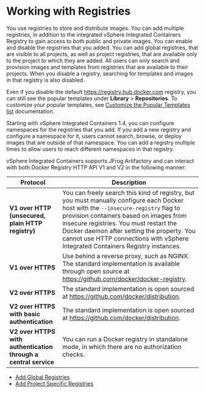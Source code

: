 # Working with Registries #

You use registries to store and distribute images. You can add multiple registries, in addition to the integrated vSphere Integrated Containers Registry to gain access to both public and private images. You can enable and disable the registries that you added. You can add global registries, that are visible to all projects, as well as project registries, that are available only to the project to which they are added. All users can only search and provision images and templates from registries that are available to their projects. When you disable a registry, searching for templates and images in that registry is also disabled. 

Even if you disable the default https://registry.hub.docker.com registry, you can still see the popular templates under **Library** > **Repositories**. To customize your popular templates, see [Customize the Popular Templates list](https://github.com/vmware/admiral/wiki/Configuration-guide#customize-the-popular-templates-list) documentation.

Starting with vSphere Integrated Containers 1.4, you can configure namespaces for the registries that you add. If you add a new registry and configure a namespace for it, users cannot search, browse, or deploy images that are outside of that namespace. You can add a registry multiple times to allow users to reach different namespaces in that registry.  

vSphere Integrated Containers supports JFrog Artifactory and can interact with both Docker Registry HTTP API V1 and V2 in the following manner:

Protocol | Description
------------ | -------------
**V1 over HTTP (unsecured, plain HTTP registry)** | You can freely search this kind of registry, but you must manually configure each Docker host with the `--insecure-registry` flag to provision containers based on images from insecure registries. You must restart the Docker daemon after setting the property. You cannot use HTTP connections with vSphere Integrated Containers Registry instances.
**V1 over HTTPS** | Use behind a reverse proxy, such as NGINX. The standard implementation is available through open source at https://github.com/docker/docker-registry.
**V2 over HTTPS** | The standard implementation is open sourced at https://github.com/docker/distribution.
**V2 over HTTPS with basic authentication** | The standard implementation is open sourced at https://github.com/docker/distribution.
**V2 over HTTPS with authentication through a central service** | You can run a Docker registry in standalone mode, in which there are no authorization checks.

- [Add Global Registries](add_repos_in_portal.md)
- [Add Project Specific Registries](add_project_registry.md)


